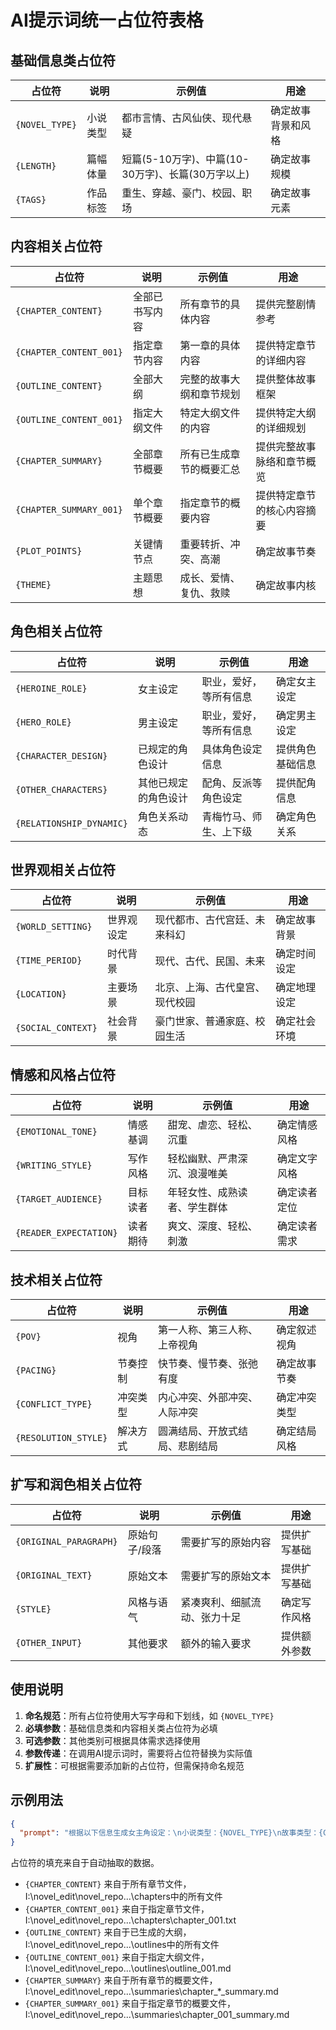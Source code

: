# AI提示词统一占位符表格

## 基础信息类占位符

| 占位符 | 说明 | 示例值 | 用途 |
|--------|------|--------|------|
| `{NOVEL_TYPE}` | 小说类型 | 都市言情、古风仙侠、现代悬疑 | 确定故事背景和风格 |
| `{LENGTH}` | 篇幅体量 | 短篇(5-10万字)、中篇(10-30万字)、长篇(30万字以上) | 确定故事规模 |
| `{TAGS}` | 作品标签 | 重生、穿越、豪门、校园、职场 | 确定故事元素 |

## 内容相关占位符

| 占位符 | 说明 | 示例值 | 用途 |
|--------|------|--------|------|
| `{CHAPTER_CONTENT}` | 全部已书写内容 | 所有章节的具体内容 | 提供完整剧情参考 |
| `{CHAPTER_CONTENT_001}` | 指定章节内容 | 第一章的具体内容 | 提供特定章节的详细内容 |
| `{OUTLINE_CONTENT}` | 全部大纲 | 完整的故事大纲和章节规划 | 提供整体故事框架 |
| `{OUTLINE_CONTENT_001}` | 指定大纲文件 | 特定大纲文件的内容 | 提供特定大纲的详细规划 |
| `{CHAPTER_SUMMARY}` | 全部章节概要 | 所有已生成章节的概要汇总 | 提供完整故事脉络和章节概览 |
| `{CHAPTER_SUMMARY_001}` | 单个章节概要 | 指定章节的概要内容 | 提供特定章节的核心内容摘要 |
| `{PLOT_POINTS}` | 关键情节点 | 重要转折、冲突、高潮 | 确定故事节奏 |
| `{THEME}` | 主题思想 | 成长、爱情、复仇、救赎 | 确定故事内核 |

## 角色相关占位符

| 占位符 | 说明 | 示例值 | 用途 |
|--------|------|--------|------|
| `{HEROINE_ROLE}` | 女主设定 |职业，爱好，等所有信息| 确定女主设定 |
| `{HERO_ROLE}` | 男主设定 | 职业，爱好，等所有信息 | 确定男主设定 |
| `{CHARACTER_DESIGN}` | 已规定的角色设计 | 具体角色设定信息 | 提供角色基础信息 |
| `{OTHER_CHARACTERS}` | 其他已规定的角色设计 | 配角、反派等角色设定 | 提供配角信息 |
| `{RELATIONSHIP_DYNAMIC}` | 角色关系动态 | 青梅竹马、师生、上下级 | 确定角色关系 |

## 世界观相关占位符

| 占位符 | 说明 | 示例值 | 用途 |
|--------|------|--------|------|
| `{WORLD_SETTING}` | 世界观设定 | 现代都市、古代宫廷、未来科幻 | 确定故事背景 |
| `{TIME_PERIOD}` | 时代背景 | 现代、古代、民国、未来 | 确定时间设定 |
| `{LOCATION}` | 主要场景 | 北京、上海、古代皇宫、现代校园 | 确定地理设定 |
| `{SOCIAL_CONTEXT}` | 社会背景 | 豪门世家、普通家庭、校园生活 | 确定社会环境 |

## 情感和风格占位符

| 占位符 | 说明 | 示例值 | 用途 |
|--------|------|--------|------|
| `{EMOTIONAL_TONE}` | 情感基调 | 甜宠、虐恋、轻松、沉重 | 确定情感风格 |
| `{WRITING_STYLE}` | 写作风格 | 轻松幽默、严肃深沉、浪漫唯美 | 确定文字风格 |
| `{TARGET_AUDIENCE}` | 目标读者 | 年轻女性、成熟读者、学生群体 | 确定读者定位 |
| `{READER_EXPECTATION}` | 读者期待 | 爽文、深度、轻松、刺激 | 确定读者需求 |

## 技术相关占位符

| 占位符 | 说明 | 示例值 | 用途 |
|--------|------|--------|------|
| `{POV}` | 视角 | 第一人称、第三人称、上帝视角 | 确定叙述视角 |
| `{PACING}` | 节奏控制 | 快节奏、慢节奏、张弛有度 | 确定故事节奏 |
| `{CONFLICT_TYPE}` | 冲突类型 | 内心冲突、外部冲突、人际冲突 | 确定冲突类型 |
| `{RESOLUTION_STYLE}` | 解决方式 | 圆满结局、开放式结局、悲剧结局 | 确定结局风格 |

## 扩写和润色相关占位符

| 占位符 | 说明 | 示例值 | 用途 |
|--------|------|--------|------|
| `{ORIGINAL_PARAGRAPH}` | 原始句子/段落 | 需要扩写的原始内容 | 提供扩写基础 |
| `{ORIGINAL_TEXT}` | 原始文本 | 需要扩写的原始文本 | 提供扩写基础 |
| `{STYLE}` | 风格与语气 | 紧凑爽利、细腻流动、张力十足 | 确定写作风格 |
| `{OTHER_INPUT}` | 其他要求 | 额外的输入要求 | 提供额外参数 |


## 使用说明

1. **命名规范**：所有占位符使用大写字母和下划线，如 `{NOVEL_TYPE}`
2. **必填参数**：基础信息类和内容相关类占位符为必填
3. **可选参数**：其他类别可根据具体需求选择使用
4. **参数传递**：在调用AI提示词时，需要将占位符替换为实际值
5. **扩展性**：可根据需要添加新的占位符，但需保持命名规范

## 示例用法

```json
{
  "prompt": "根据以下信息生成女主角设定：\n小说类型：{NOVEL_TYPE}\n故事类型：{GENRE}\n女主身份：{HEROINE_ROLE}\n全部已书写内容：{CHAPTER_CONTENT}\n第一章内容：{CHAPTER_CONTENT_001}\n全部大纲：{OUTLINE_CONTENT}\n第一章大纲：{OUTLINE_CONTENT_001}\n全部章节概要：{CHAPTER_SUMMARY}\n第一章概要：{CHAPTER_SUMMARY_001}",
}
```
占位符的填充来自于自动抽取的数据。
- `{CHAPTER_CONTENT}` 来自于所有章节文件，I:\novel_edit\novel_repo\...\chapters中的所有文件
- `{CHAPTER_CONTENT_001}` 来自于指定章节文件，I:\novel_edit\novel_repo\...\chapters\chapter_001.txt
- `{OUTLINE_CONTENT}` 来自于已生成的大纲，I:\novel_edit\novel_repo\...\outlines中的所有文件
- `{OUTLINE_CONTENT_001}` 来自于指定大纲文件，I:\novel_edit\novel_repo\...\outlines\outline_001.md
- `{CHAPTER_SUMMARY}` 来自于所有章节的概要文件，I:\novel_edit\novel_repo\...\summaries\chapter_*_summary.md
- `{CHAPTER_SUMMARY_001}` 来自于指定章节的概要文件，I:\novel_edit\novel_repo\...\summaries\chapter_001_summary.md